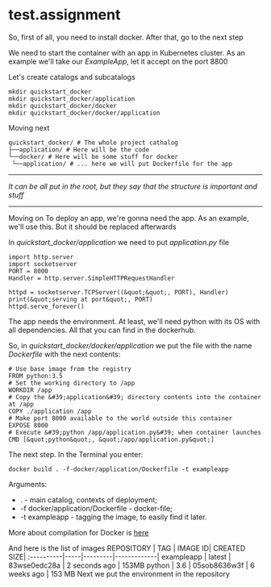 # test.assignment
So, first of all, you need to install docker. After that, go to the next step

We need to start the container with an app in Kubernetes cluster. As an example we'll take our _ExampleApp_, let it accept on the port 8800

Let's create catalogs and subcatalogs

    
    mkdir quickstart_docker
    mkdir quickstart_docker/application
    mkdir quickstart_docker/docker
    mkdir quickstart_docker/docker/application
Moving next 

    quickstart_docker/ # The whole project cathalog
    ├──application/ # Here will be the code
    └──docker/ # Here will be some stuff for docker
     └──application/ # ... here we will put Dockerfile for the app

---
_It can be all put in the root, but they say that the structure is important and stuff_

---

Moving on 
To deploy an app, we're gonna need the app. As an example, we'll use this. But it should be replaced afterwards

In _quickstart_docker/application_ we need to put _application.py_ file 
   
    import http.server
    import socketserver
    PORT = 8000
    Handler = http.server.SimpleHTTPRequestHandler

    httpd = socketserver.TCPServer((&quot;&quot;, PORT), Handler)
    print(&quot;serving at port&quot;, PORT)
    httpd.serve_forever()
The app needs the environment. At least, we'll need python with its OS with all dependencies. All that you can find in the dockerhub.

So, in _quickstart_docker/docker/application_ we put the file with the name _Dockerfile_ with the next contents:

    # Use base image from the registry
    FROM python:3.5
    # Set the working directory to /app
    WORKDIR /app
    # Copy the &#39;application&#39; directory contents into the container at /app
    COPY ./application /app
    # Make port 8000 available to the world outside this container
    EXPOSE 8000
    # Execute &#39;python /app/application.py&#39; when container launches
    CMD [&quot;python&quot;, &quot;/app/application.py&quot;]
The next step. In the Terminal you enter:

    docker build . -f-docker/application/Dockerfile -t exampleapp
Arguments: 
* . - main catalog, contexts of deployment; 
* -f docker/application/Dockerfile - docker-file;
*  -t exampleapp - tagging the image, to easily find it later.

More about compilation for Docker is [here](https://docs.docker.com/engine/reference/builder/.)

And here is the list of images
REPOSITORY | TAG | IMAGE ID| CREATED SIZE| 
:----------|-----|---------|-------------|
exampleapp | latest | 83wse0edc28a | 2 seconds ago | 153MB
python | 3.6 | 05sob8636w3f | 6 weeks ago | 153 MB
Next we put the environment in the repository 
